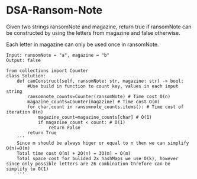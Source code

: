 # DSA-Ransom-Note
Given two strings ransomNote and magazine, return true if ransomNote can be constructed by using the letters from magazine and false otherwise.

Each letter in magazine can only be used once in ransomNote.

```
Input: ransomNote = "a", magazine = "b"
Output: false
```
```
from collections import Counter
class Solution:
    def canConstruct(self, ransomNote: str, magazine: str) -> bool:
        #Use build in function to count key, values in each input string
        ransomnote_counts=Counter(ransomNote) # Time cost O(n)
        magazine_counts=Counter(magazine) # Time cost O(m)
        for char,count in ransomnote_counts.items(): # Time cost of iteration O(n)
            magazine_count=magazine_counts[char] # O(1)
            if magazine_count < count: # O(1)
                return False
        return True
    '''
    Since m should be always higer or equal to n then we can simplify O(n)=O(m)
    Total time cost O(m) + 2O(n) = 3O(m) = O(m)
    Total space cost for bulided 2x hashMaps we use O(k), however since only possible letters are 26 combination threfore can be simplify to O(1)
    '''
```
